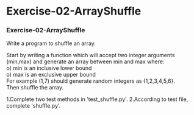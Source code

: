 # Exercise-02-ArrayShuffle
### Exercise-02-ArrayShuffle
Write a program to shuffle an array.

Start by writing a function which will accept two integer arguments (min,max) and generate an array between min and max where:  
  o) min is an inclusive lower bound  
  o) max is an exclusive upper bound  
For example (1,7) should generate random integers as {1,2,3,4,5,6}.  
Then shuffle the array.

1.Complete two test methods in 'test_shuffle.py'.
2.According to test file, complete 'shuffle.py'.